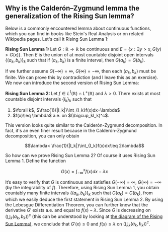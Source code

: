 ## Why is the Calderón–Zygmund lemma the generalization of the Rising Sun lemma?

Below is a commonly encountered lemma about continuous functions, which you can find in books like Stein's Real Analysis or on related Wikipedia pages. Let's call it Rising Sun Lemma 1:

<strong>Rising Sun Lemma 1: </strong>Let $G:\mathbb R\rightarrow \mathbb{R}$ be continuous and $E=\lbrace x:\exists y>x, G(y)>G(x)\rbrace$. Then $E$ is the union of at most countable disjoint open intervals $\{(a_k,b_k)\}_k$ such that if $(a_k,b_k)$ is a finite interval, then $G(a_k)=G(b_k)$.

If we further assume $G(-\infty)=\infty$, $G(\infty)=-\infty$, then each $(a_k,b_k)$ must be finite. We can prove this by contradiction (and I leave this as an exercise). We now can introduce the second version of Rising Sun Lemma:

<strong>Rising Sun Lemma 2: </strong>Let $f\in L^1(\mathbb{R})\cap L^+(\mathbb{R})$ and $\lambda>0$. There exists at most countable disjoint intervals $\lbrace I_k\rbrace_k$ such that
<ol>
  <li>$\forall k$, $\frac{1}{|I_k|}\int_{I_k}f(x)dx=\lambda$</li>
  <li>$f(x)\leq \lambda$ a.e. on $(\bigcup_kI_k)^c$.</li>
</ol>

This version looks quite similar to the Calderón-Zygmund decomposition. In fact, it's an even finer result because in the Calderón-Zygmund decomposition, you can only obtain

$$\lambda< \frac{1}{|I_k|}\int_{I_k}f(x)dx\leq 2\lambda$$

So how can we prove Rising Sun Lemma 2? Of course it uses Rising Sun Lemma 1. Define the function

$$G(x)=\int_{-\infty}^xf(x)dx-\lambda x$$

It’s easy to verify that $G$ is continuous and satisfies $G(-\infty)=\infty$, $G(\infty)=-\infty$ (by the integrability of $f$). Therefore, using Rising Sun Lemma 1, you obtain countably many finite intervals $\lbrace (a_k,b_k) \rbrace_k$ such that $G(a_k)=G(b_k)$, from which we easily deduce the first statement in Rising Sun Lemma 2. By using the Lebesgue Differentiation Theorem, you can further know that the derivative $G'$ exists a.e. and equal to $f(x)-\lambda$. Since $G$ is decreasing on $(\bigcup_k(a_k,b_k))^c$ (this can be understood by looking at <a href="https://en.wikipedia.org/wiki/Rising_sun_lemma#/media/File:Rising_sun_lemma.svg">the diagram of the Rising Sun Lemma</a>), we conclude that $G'(x)\leq 0$ and $f(x)\leq \lambda$ on $(\bigcup_k(a_k,b_k))^c$.
